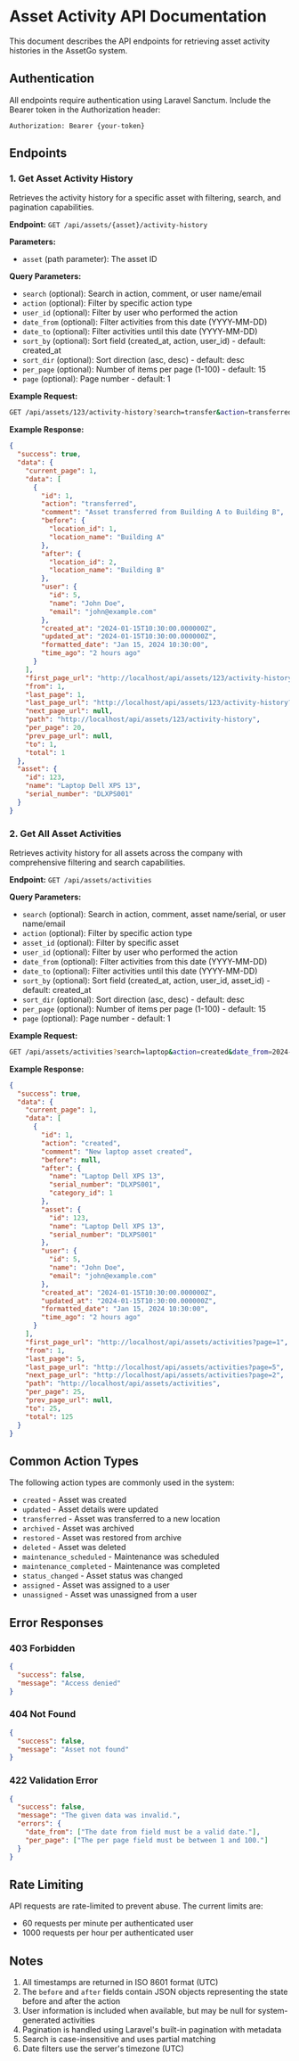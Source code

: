 # Asset Activity API Documentation

This document describes the API endpoints for retrieving asset activity histories in the AssetGo system.

## Authentication

All endpoints require authentication using Laravel Sanctum. Include the Bearer token in the Authorization header:

```
Authorization: Bearer {your-token}
```

## Endpoints

### 1. Get Asset Activity History

Retrieves the activity history for a specific asset with filtering, search, and pagination capabilities.

**Endpoint:** `GET /api/assets/{asset}/activity-history`

**Parameters:**
- `asset` (path parameter): The asset ID

**Query Parameters:**
- `search` (optional): Search in action, comment, or user name/email
- `action` (optional): Filter by specific action type
- `user_id` (optional): Filter by user who performed the action
- `date_from` (optional): Filter activities from this date (YYYY-MM-DD)
- `date_to` (optional): Filter activities until this date (YYYY-MM-DD)
- `sort_by` (optional): Sort field (created_at, action, user_id) - default: created_at
- `sort_dir` (optional): Sort direction (asc, desc) - default: desc
- `per_page` (optional): Number of items per page (1-100) - default: 15
- `page` (optional): Page number - default: 1

**Example Request:**
```bash
GET /api/assets/123/activity-history?search=transfer&action=transferred&date_from=2024-01-01&per_page=20
```

**Example Response:**
```json
{
  "success": true,
  "data": {
    "current_page": 1,
    "data": [
      {
        "id": 1,
        "action": "transferred",
        "comment": "Asset transferred from Building A to Building B",
        "before": {
          "location_id": 1,
          "location_name": "Building A"
        },
        "after": {
          "location_id": 2,
          "location_name": "Building B"
        },
        "user": {
          "id": 5,
          "name": "John Doe",
          "email": "john@example.com"
        },
        "created_at": "2024-01-15T10:30:00.000000Z",
        "updated_at": "2024-01-15T10:30:00.000000Z",
        "formatted_date": "Jan 15, 2024 10:30:00",
        "time_ago": "2 hours ago"
      }
    ],
    "first_page_url": "http://localhost/api/assets/123/activity-history?page=1",
    "from": 1,
    "last_page": 1,
    "last_page_url": "http://localhost/api/assets/123/activity-history?page=1",
    "next_page_url": null,
    "path": "http://localhost/api/assets/123/activity-history",
    "per_page": 20,
    "prev_page_url": null,
    "to": 1,
    "total": 1
  },
  "asset": {
    "id": 123,
    "name": "Laptop Dell XPS 13",
    "serial_number": "DLXPS001"
  }
}
```

### 2. Get All Asset Activities

Retrieves activity history for all assets across the company with comprehensive filtering and search capabilities.

**Endpoint:** `GET /api/assets/activities`

**Query Parameters:**
- `search` (optional): Search in action, comment, asset name/serial, or user name/email
- `action` (optional): Filter by specific action type
- `asset_id` (optional): Filter by specific asset
- `user_id` (optional): Filter by user who performed the action
- `date_from` (optional): Filter activities from this date (YYYY-MM-DD)
- `date_to` (optional): Filter activities until this date (YYYY-MM-DD)
- `sort_by` (optional): Sort field (created_at, action, user_id, asset_id) - default: created_at
- `sort_dir` (optional): Sort direction (asc, desc) - default: desc
- `per_page` (optional): Number of items per page (1-100) - default: 15
- `page` (optional): Page number - default: 1

**Example Request:**
```bash
GET /api/assets/activities?search=laptop&action=created&date_from=2024-01-01&per_page=25
```

**Example Response:**
```json
{
  "success": true,
  "data": {
    "current_page": 1,
    "data": [
      {
        "id": 1,
        "action": "created",
        "comment": "New laptop asset created",
        "before": null,
        "after": {
          "name": "Laptop Dell XPS 13",
          "serial_number": "DLXPS001",
          "category_id": 1
        },
        "asset": {
          "id": 123,
          "name": "Laptop Dell XPS 13",
          "serial_number": "DLXPS001"
        },
        "user": {
          "id": 5,
          "name": "John Doe",
          "email": "john@example.com"
        },
        "created_at": "2024-01-15T10:30:00.000000Z",
        "updated_at": "2024-01-15T10:30:00.000000Z",
        "formatted_date": "Jan 15, 2024 10:30:00",
        "time_ago": "2 hours ago"
      }
    ],
    "first_page_url": "http://localhost/api/assets/activities?page=1",
    "from": 1,
    "last_page": 5,
    "last_page_url": "http://localhost/api/assets/activities?page=5",
    "next_page_url": "http://localhost/api/assets/activities?page=2",
    "path": "http://localhost/api/assets/activities",
    "per_page": 25,
    "prev_page_url": null,
    "to": 25,
    "total": 125
  }
}
```

## Common Action Types

The following action types are commonly used in the system:

- `created` - Asset was created
- `updated` - Asset details were updated
- `transferred` - Asset was transferred to a new location
- `archived` - Asset was archived
- `restored` - Asset was restored from archive
- `deleted` - Asset was deleted
- `maintenance_scheduled` - Maintenance was scheduled
- `maintenance_completed` - Maintenance was completed
- `status_changed` - Asset status was changed
- `assigned` - Asset was assigned to a user
- `unassigned` - Asset was unassigned from a user

## Error Responses

### 403 Forbidden
```json
{
  "success": false,
  "message": "Access denied"
}
```

### 404 Not Found
```json
{
  "success": false,
  "message": "Asset not found"
}
```

### 422 Validation Error
```json
{
  "success": false,
  "message": "The given data was invalid.",
  "errors": {
    "date_from": ["The date from field must be a valid date."],
    "per_page": ["The per page field must be between 1 and 100."]
  }
}
```

## Rate Limiting

API requests are rate-limited to prevent abuse. The current limits are:
- 60 requests per minute per authenticated user
- 1000 requests per hour per authenticated user

## Notes

1. All timestamps are returned in ISO 8601 format (UTC)
2. The `before` and `after` fields contain JSON objects representing the state before and after the action
3. User information is included when available, but may be null for system-generated activities
4. Pagination is handled using Laravel's built-in pagination with metadata
5. Search is case-insensitive and uses partial matching
6. Date filters use the server's timezone (UTC) 